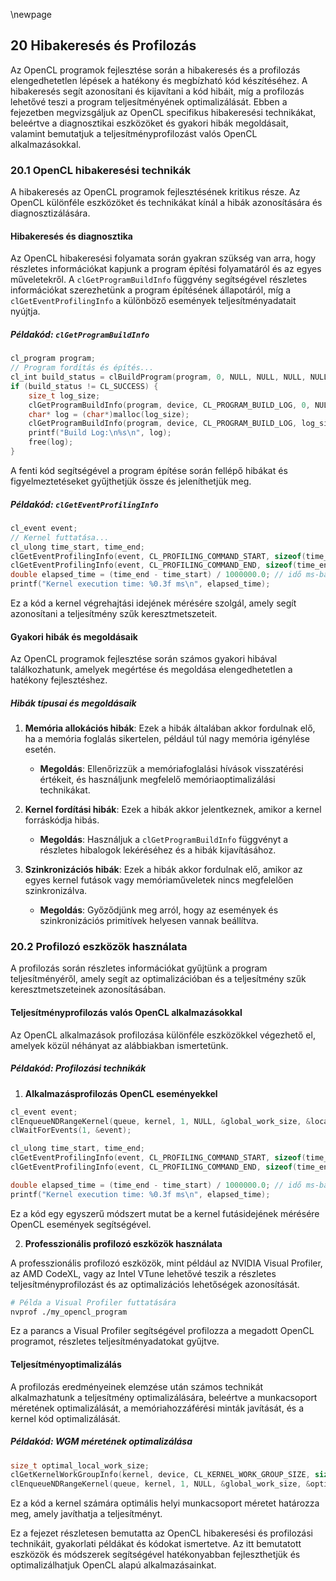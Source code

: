 \newpage

## 20 Hibakeresés és Profilozás

Az OpenCL programok fejlesztése során a hibakeresés és a profilozás elengedhetetlen lépések a hatékony és megbízható kód készítéséhez. A hibakeresés segít azonosítani és kijavítani a kód hibáit, míg a profilozás lehetővé teszi a program teljesítményének optimalizálását. Ebben a fejezetben megvizsgáljuk az OpenCL specifikus hibakeresési technikákat, beleértve a diagnosztikai eszközöket és gyakori hibák megoldásait, valamint bemutatjuk a teljesítményprofilozást valós OpenCL alkalmazásokkal.

### 20.1 OpenCL hibakeresési technikák

A hibakeresés az OpenCL programok fejlesztésének kritikus része. Az OpenCL különféle eszközöket és technikákat kínál a hibák azonosítására és diagnosztizálására.

#### Hibakeresés és diagnosztika

Az OpenCL hibakeresési folyamata során gyakran szükség van arra, hogy részletes információkat kapjunk a program építési folyamatáról és az egyes műveletekről. A `clGetProgramBuildInfo` függvény segítségével részletes információkat szerezhetünk a program építésének állapotáról, míg a `clGetEventProfilingInfo` a különböző események teljesítményadatait nyújtja.

##### Példakód: `clGetProgramBuildInfo`

```c
cl_program program;
// Program fordítás és építés...
cl_int build_status = clBuildProgram(program, 0, NULL, NULL, NULL, NULL);
if (build_status != CL_SUCCESS) {
    size_t log_size;
    clGetProgramBuildInfo(program, device, CL_PROGRAM_BUILD_LOG, 0, NULL, &log_size);
    char* log = (char*)malloc(log_size);
    clGetProgramBuildInfo(program, device, CL_PROGRAM_BUILD_LOG, log_size, log, NULL);
    printf("Build Log:\n%s\n", log);
    free(log);
}
```

A fenti kód segítségével a program építése során fellépő hibákat és figyelmeztetéseket gyűjthetjük össze és jeleníthetjük meg.

##### Példakód: `clGetEventProfilingInfo`

```c
cl_event event;
// Kernel futtatása...
cl_ulong time_start, time_end;
clGetEventProfilingInfo(event, CL_PROFILING_COMMAND_START, sizeof(time_start), &time_start, NULL);
clGetEventProfilingInfo(event, CL_PROFILING_COMMAND_END, sizeof(time_end), &time_end, NULL);
double elapsed_time = (time_end - time_start) / 1000000.0; // idő ms-ban
printf("Kernel execution time: %0.3f ms\n", elapsed_time);
```

Ez a kód a kernel végrehajtási idejének mérésére szolgál, amely segít azonosítani a teljesítmény szűk keresztmetszeteit.

#### Gyakori hibák és megoldásaik

Az OpenCL programok fejlesztése során számos gyakori hibával találkozhatunk, amelyek megértése és megoldása elengedhetetlen a hatékony fejlesztéshez.

##### Hibák típusai és megoldásaik

1. **Memória allokációs hibák**: Ezek a hibák általában akkor fordulnak elő, ha a memória foglalás sikertelen, például túl nagy memória igénylése esetén.
    - **Megoldás**: Ellenőrizzük a memóriafoglalási hívások visszatérési értékeit, és használjunk megfelelő memóriaoptimalizálási technikákat.

2. **Kernel fordítási hibák**: Ezek a hibák akkor jelentkeznek, amikor a kernel forráskódja hibás.
    - **Megoldás**: Használjuk a `clGetProgramBuildInfo` függvényt a részletes hibalogok lekéréséhez és a hibák kijavításához.

3. **Szinkronizációs hibák**: Ezek a hibák akkor fordulnak elő, amikor az egyes kernel futások vagy memóriaműveletek nincs megfelelően szinkronizálva.
    - **Megoldás**: Győződjünk meg arról, hogy az események és szinkronizációs primitívek helyesen vannak beállítva.

### 20.2 Profilozó eszközök használata

A profilozás során részletes információkat gyűjtünk a program teljesítményéről, amely segít az optimalizációban és a teljesítmény szűk keresztmetszeteinek azonosításában.

#### Teljesítményprofilozás valós OpenCL alkalmazásokkal

Az OpenCL alkalmazások profilozása különféle eszközökkel végezhető el, amelyek közül néhányat az alábbiakban ismertetünk.

##### Példakód: Profilozási technikák

1. **Alkalmazásprofilozás OpenCL eseményekkel**

```c
cl_event event;
clEnqueueNDRangeKernel(queue, kernel, 1, NULL, &global_work_size, &local_work_size, 0, NULL, &event);
clWaitForEvents(1, &event);

cl_ulong time_start, time_end;
clGetEventProfilingInfo(event, CL_PROFILING_COMMAND_START, sizeof(time_start), &time_start, NULL);
clGetEventProfilingInfo(event, CL_PROFILING_COMMAND_END, sizeof(time_end), &time_end, NULL);

double elapsed_time = (time_end - time_start) / 1000000.0; // idő ms-ban
printf("Kernel execution time: %0.3f ms\n", elapsed_time);
```

Ez a kód egy egyszerű módszert mutat be a kernel futásidejének mérésére OpenCL események segítségével.

2. **Professzionális profilozó eszközök használata**

A professzionális profilozó eszközök, mint például az NVIDIA Visual Profiler, az AMD CodeXL, vagy az Intel VTune lehetővé teszik a részletes teljesítményprofilozást és az optimalizációs lehetőségek azonosítását.

```sh
# Példa a Visual Profiler futtatására
nvprof ./my_opencl_program
```

Ez a parancs a Visual Profiler segítségével profilozza a megadott OpenCL programot, részletes teljesítményadatokat gyűjtve.

#### Teljesítményoptimalizálás

A profilozás eredményeinek elemzése után számos technikát alkalmazhatunk a teljesítmény optimalizálására, beleértve a munkacsoport méretének optimalizálását, a memóriahozzáférési minták javítását, és a kernel kód optimalizálását.

##### Példakód: WGM méretének optimalizálása

```c
size_t optimal_local_work_size;
clGetKernelWorkGroupInfo(kernel, device, CL_KERNEL_WORK_GROUP_SIZE, sizeof(optimal_local_work_size), &optimal_local_work_size, NULL);
clEnqueueNDRangeKernel(queue, kernel, 1, NULL, &global_work_size, &optimal_local_work_size, 0, NULL, NULL);
```

Ez a kód a kernel számára optimális helyi munkacsoport méretet határozza meg, amely javíthatja a teljesítményt.

Ez a fejezet részletesen bemutatta az OpenCL hibakeresési és profilozási technikáit, gyakorlati példákat és kódokat ismertetve. Az itt bemutatott eszközök és módszerek segítségével hatékonyabban fejleszthetjük és optimalizálhatjuk OpenCL alapú alkalmazásainkat.